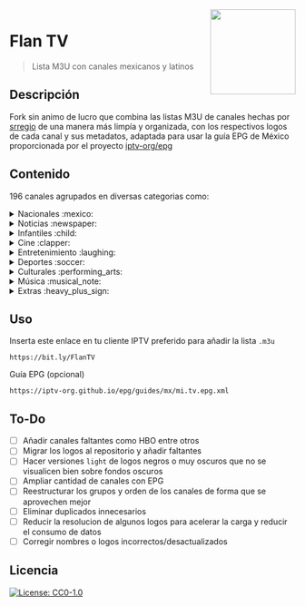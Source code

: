 <img src="https://static.wixstatic.com/media/01d7e2_fcd8abc10d94492692239832c862d94d~mv2.png/v1/fill/w_560,h_320,al_c,q_85,usm_0.66_1.00_0.01/Flan.webp" align="right" width="150px" />

# Flan TV 
> Lista M3U con canales mexicanos y latinos

## Descripción
Fork sin animo de lucro que combina las listas M3U de canales hechas por [srregio](srregio.net) de una manera más limpía y organizada,
con los respectivos logos de cada canal y sus metadatos, adaptada para usar la guía EPG de México proporcionada por el proyecto 
[iptv-org/epg](https://github.com/iptv-org/epg)

## Contenido
196 canales agrupados en diversas categorias como:

<details>
<summary>Nacionales :mexico:</summary>

Canal | Calidad | EPG
------------ | ------------- | -------------
Once niños y niñas | SD | 
a más | SD | 
Azteca uno | SD / HD | 
Azteca Clic | SD |
Las Estrellas | SD / HD | 
Canal 5 | SD / HD | :heavy_check_mark:
Once | SD / HD | :heavy_check_mark:
Azteca 7 | SD / HD | 
NU9VE | SD / HD |
Teleformula | SD |
Mexiquense TV | SD |
Azteca Corazón | SD |
Azteca Mundo | SD | 
Imagen TV | SD / HD | 
Canal 6 MTY | SD / HD |
Canal 6 CDMX | SD / HD |
Aprende TV | SD |
MVS TV | SD |
Meganoticias MX | SD |
Televisa MTY | SD | 
Televisa Puebla | SD | 
TVMÁS | SD |
Canal del Congreso | SD |
Academia | SD |

</details>

<details>
<summary>Noticias :newspaper:</summary>

Canal | Calidad | EPG
------------ | ------------- | -------------
Foro TV | SD / HD | :heavy_check_mark:
ADN40 | SD / HD |
CNN | SD |
CNN en Español | SD |
Wobi | SD | :heavy_check_mark:
Fox News | SD |
Bloomberg | SD |
BBC World News | SD |
Al Jazeera | SD |
NTN 24 | SD |
Justicia TV | SD |
HLN | SD |
DW | SD |
RT | SD |
RT Español | SD |
Milenio | SD / HD |
Excelsior TV   | SD |
El Financiero | HD |
France 24 | SD |

</details>

<details>
<summary>Infantiles :child:</summary>

Canal | Calidad | EPG
------------ | ------------- | -------------
Tooncast | SD |
Discovery Kids | SD |
Nickelodeon | SD |
Disney XD | SD |
Cartoon Network | SD | :heavy_check_mark:
Disney Channel | SD | :heavy_check_mark:
Boomerang | SD | :heavy_check_mark:
Baby TV | SD | 
Nick Jr | SD |
Disney Junior | SD | :heavy_check_mark:
NickMusic | SD |
Baby First | SD |
TeenNick | SD |
Nat Geo Kids | SD |
BitMe | SD |

</details>

<details>
<summary>Cine :clapper:</summary>

Canal | Calidad | EPG
------------ | ------------- | -------------
A3CINE | SD |
TBS | SD |
De Pelicula Plus | SD |
GOLDEN | SD |
GOLDEN+ | SD |
GOLDEN EDGE | SD |
TNT | SD | :heavy_check_mark:
TCM | SD |
Space | SD |
AMC | SD | 
Studio Universal | SD | :heavy_check_mark:
I SAT | SD |
Europa Europa | SD |
film & arts | SD |
FXM | SD / HD |
Morbido | SD |
CINECANAL | SD |
CINEMAX | SD |
Az Cinema | SD |
Paramount Network | SD |
Star Series | SD |
Star Hits | SD |
Star Action | SD |
Star Cinema | SD |
Star Classics | SD |

</details>

<details>
<summary>Entretenimiento :laughing:</summary>

Canal | Calidad | EPG
------------ | ------------- | -------------
Star | SD / HD |
Star Channel | SD | :heavy_check_mark:
Star Life | SD | :heavy_check_mark:
Telemundo Internacional | SD |
Sony Channel | SD |
Warner Channel | SD / HD |
E! | SD |
Universal TV | SD / HD | :heavy_check_mark:
Syfy | SD |
FX | SD / HD |
A&E | SD |
AXN | SD |
Unicable | SD |
Sundance TV | SD |
TNT Series | SD |
Glitz | SD |
El Gourmet | SD |
Distrito Comedia | SD |
TrutTV | SD / HD |
Tlnovelas | SD |
Lifetime | SD |
Antena 3 | SD |
¡HOLA! TV | HD |
Comedy Central | SD |
Más Chic | SD |
A3Series | SD |

</details>

<details>
<summary>Deportes :soccer:</summary>

Canal | Calidad | EPG
------------ | ------------- | -------------
ESPN EXtra | SD |
ESPN | SD |
ESPN 2 | SD |
ESPN 3 | SD |
FOX Sports | SD |
FOX Sports 2 | SD |
FOX SPorts 3 | SD |
TUDN | SD / HD |
GOLF | SD | 
AYM Sports | SD |
Adrenalina Sports | SD |
LAS | SD |
Havoc | SD |
TVC Deportes | SD |
Claro Sports | HD |
Fuel TV | HD |

</details>

<details>
<summary>Culturales :performing_arts:</summary>

Canal | Calidad | EPG
------------ | ------------- | -------------
Animal Planet | SD |
CVShopping | SD |
Curiosity Stream | SD |
Discovery Channel | SD | :heavy_check_mark:
Discovery Civilization | SD |
Discovery ID | SD |
Discovery Science | SD |
Discovery Theater | SD |
Discovery Turbo | SD |
Discovery World | SD |
Food Network | SD |
Garage TV | SD |
History | SD | 
H&H | SD |
National Geographic | SD |
National Geographic Wild | SD |
Star TVE | SD |
TLC | SD |
TVE | SD |

</details>

<details>
<summary>Música :musical_note:</summary>

Canal | Calidad | EPG
------------ | ------------- | -------------
Azteca Clic | SD |
Bandamax | SD |
MTV | SD | 
MTV Hits | SD |
MTV Live | SD |
VH1 Classic | SD |
VH1 | SD / HD |
Telehit Urbano | SD |
Telehit+ | SD


</details>

<details>
<summary>Extras :heavy_plus_sign:</summary>

Canal | Calidad | EPG
------------ | ------------- | -------------
Wow TV | SD |
Net TV | SD |
LA 2 | SD |
Estrella TV | SD |
Canal 26 Aguascalientes | SD / HD |
Latinos TV | SD |
Videorola | SD |
PakaPaka | SD |

</details>

## Uso
Inserta este enlace en tu cliente IPTV preferido para añadir la lista `.m3u`
```
https://bit.ly/FlanTV
```
Guía EPG (opcional)
```
https://iptv-org.github.io/epg/guides/mx/mi.tv.epg.xml
```

## To-Do
- [ ] Añadir canales faltantes como HBO entre otros
- [ ] Migrar los logos al repositorio y añadir faltantes
- [ ] Hacer versiones `light` de logos negros o muy oscuros que no se visualicen bien sobre fondos oscuros
- [ ] Ampliar cantidad de canales con EPG
- [ ] Reestructurar los grupos y orden de los canales de forma que se aprovechen mejor
- [ ] Eliminar duplicados innecesarios
- [ ] Reducir la resolucion de algunos logos para acelerar la carga y reducir el consumo de datos
- [ ] Corregir nombres o logos incorrectos/desactualizados

## Licencia
[![License: CC0-1.0](https://img.shields.io/badge/License-CC0_1.0-lightgrey.svg)](http://creativecommons.org/publicdomain/zero/1.0/)
